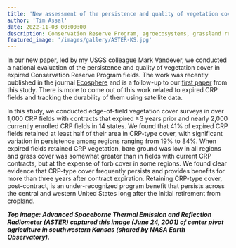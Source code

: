 ```yaml
---
title: 'New assessment of the persistence and quality of vegetation cover in Conservation Reserve Program fields'
author: 'Tim Assal'
date: 2022-11-03 00:00:00
description: Conservation Reserve Program, agroecosystems, grassland restoration, science communication, lay summary
featured_image: '/images/gallery/ASTER-KS.jpg'
---
```


In our new paper, led by my USGS colleague Mark Vandever, we conducted a national evaluation of the persistence and quality of vegetation cover in expired Conservation Reserve Program fields. The work was recently published in the journal [Ecosphere](https://esajournals.onlinelibrary.wiley.com/doi/full/10.1002/ecs2.4359) and is a follow-up to our [first paper](https://assallab.org/blog/crpassessment-environmentalresearchletters-pub) from this study. There is more to come out of this work related to expired CRP fields and tracking the durability of them using satellite data.

In this study, we conducted edge-of-field vegetation cover surveys in over 1,000 CRP fields with contracts that expired ≥3 years prior and nearly 2,000 currently enrolled CRP fields in 14 states. We found that 41% of expired CRP fields retained at least half of their area in CRP-type cover, with significant variation in persistence among regions ranging from 19% to 84%. When expired fields retained CRP vegetation, bare ground was low in all regions and grass cover was somewhat greater than in fields with current CRP contracts, but at the expense of forb cover in some regions. We found clear evidence that CRP-type cover frequently persists and provides benefits for more than three years after contract expiration. Retaining CRP-type cover, post-contract, is an under-recognized program benefit that persists across the central and western United States long after the initial retirement from cropland. 

***Top image: Advanced Spaceborne Thermal Emission and Reflection Radiometer (ASTER) captured this image (June 24, 2001) of center pivot agriculture in southwestern Kansas (shared by NASA Earth Observatory).***  